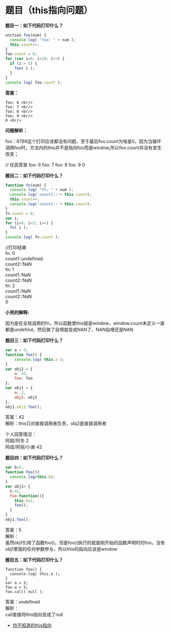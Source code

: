 # 题目（this指向问题）

**题目一：如下代码打印什么？**
```javascript
unction foo(num) {
  console.log( "foo: " + num );
  this.count++;
}
foo.count = 0;
for (var i=0; i<10; i++) {
  if (i > 5) {
    foo( i );
  }
}
console.log( foo.count );
```
**答案：**

    foo: 6 <br/>
    foo: 7 <br/>
    foo: 8 <br/>
    foo: 9 <br/>
    0 <br/>

**问题解析：**

foo：6789这个打印应该都没有问题，至于最后foo.count为啥是0，因为当循环调用foo时，方法内的this并不是指向foo而是window,所以foo.count并没有发生改变；

// 任民答案
    foo: 6
    foo: 7
    foo: 8
    foo: 9
    0



**题目二：如下代码打印什么？**
```javascript
function fn(num) {
  console.log( "fn: " + num );
  console.log('count1::'+ this.count);
  this.count++;
  console.log('count2::'+ this.count);
}
fn.count = 0;
var i;
for (i=0; i<3; i++) {
  fn( i );
}
console.log( fn.count );
```
//打印结果<br/>
fn: 0<br/>
count1::undefined<br/>
count2::NaN<br/>
fn: 1<br/>
count1::NaN<br/>
count2::NaN<br/>
fn: 2<br/>
count1::NaN<br/>
count2::NaN<br/>
0<br/>

**小兜的解释:**

因为是在全局调用的fn，所以函数里this就是window，window.count未定义一直都是undefind，然后做了自增就变成NAN了，NAN自增还是NAN

**题目三：如下代码打印什么？**
```javascript
var a = 5;
function foo() {
    console.log( this.a );
}
var obj2 = {
    a: 42,
    foo: foo
};
var obj1 = {
    a: 2,
    obj2: obj2
};
obj1.obj2.foo();
```
答案：42<br/>
解析：this只对直接调用者负责，obj2是直接调用者

个人回答情况：<br/>
阿超/阿冬  2<br/>
阿成/阿丽/小谢  42

**题目四：如下代码打印什么？**
```javascript
var b=5;
function foo(){
  console.log(this.b);
}
var obj1= {
  b:42,
  foo:function(){
    this.b=1;
    foo();
  }
}
obj1.foo();
```
答案：5 <br/>
解析：<br/>
虽然obj1引用了函数foo()，但是foo()执行的就是刚开始的函数声明时的foo，没有obj1里面的任何参数参与，所以this的指向应该是window

**题目五：如下代码打印什么？**
```
function foo() {
  console.log( this.a );
}
var a = 2;
foo.a = 5;
foo.call( null );
```
答案：undefined <br/>
解析：<br/>
call直接将this指向变成了null

* [你不知道的this指向](../主题分享/分享文档/你不知道的this指向.pptx)